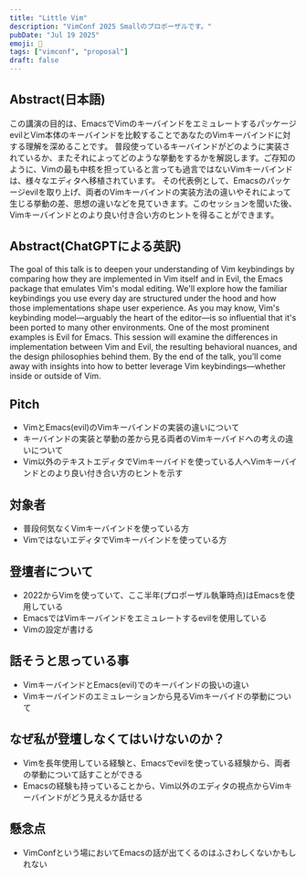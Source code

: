 ```yaml
---
title: "Little Vim"
description: "VimConf 2025 Smallのプロポーザルです。"
pubDate: "Jul 19 2025"
emoji: 🦊
tags: ["vimconf", "proposal"]
draft: false
---
```


## Abstract(日本語)

この講演の目的は、EmacsでVimのキーバインドをエミュレートするパッケージevilとVim本体のキーバインドを比較することであなたのVimキーバインドに対する理解を深めることです。
普段使っているキーバインドがどのように実装されているか、またそれによってどのような挙動をするかを解説します。ご存知のように、Vimの最も中核を担っていると言っても過言ではないVimキーバインドは、様々なエディタへ移植されています。
その代表例として、Emacsのパッケージevilを取り上げ、両者のVimキーバインドの実装方法の違いやそれによって生じる挙動の差、思想の違いなどを見ていきます。このセッションを聞いた後、Vimキーバインドとのより良い付き合い方のヒントを得ることができます。

## Abstract(ChatGPTによる英訳)

The goal of this talk is to deepen your understanding of Vim keybindings by
comparing how they are implemented in Vim itself and in Evil, the Emacs package
that emulates Vim's modal editing. We'll explore how the familiar keybindings
you use every day are structured under the hood and how those implementations
shape user experience. As you may know, Vim's keybinding model—arguably the
heart of the editor—is so influential that it's been ported to many other
environments. One of the most prominent examples is Evil for Emacs. This session
will examine the differences in implementation between Vim and Evil, the
resulting behavioral nuances, and the design philosophies behind them. By the
end of the talk, you’ll come away with insights into how to better leverage Vim
keybindings—whether inside or outside of Vim.

## Pitch

- VimとEmacs(evil)のVimキーバインドの実装の違いについて
- キーバインドの実装と挙動の差から見る両者のVimキーバイドへの考えの違いについて
- Vim以外のテキストエディタでVimキーバイドを使っている人へVimキーバインドとのより良い付き合い方のヒントを示す

## 対象者

- 普段何気なくVimキーバインドを使っている方
- VimではないエディタでVimキーバインドを使っている方

## 登壇者について

- 2022からVimを使っていて、ここ半年(プロポーザル執筆時点)はEmacsを使用している
- EmacsではVimキーバインドをエミュレートするevilを使用している
- Vimの設定が書ける

## 話そうと思っている事

- VimキーバインドとEmacs(evil)でのキーバインドの扱いの違い
- Vimキーバインドのエミュレーションから見るVimキーバイドの挙動について

## なぜ私が登壇しなくてはいけないのか？

- Vimを長年使用している経験と、Emacsでevilを使っている経験から、両者の挙動について話すことができる
- Emacsの経験も持っていることから、Vim以外のエディタの視点からVimキーバインドがどう見えるか話せる

## 懸念点

- VimConfという場においてEmacsの話が出てくるのはふさわしくないかもしれない
